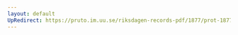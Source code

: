 ```yaml
---
layout: default
UpRedirect: https://pruto.im.uu.se/riksdagen-records-pdf/1877/prot-1877--fk--030/prot-1877--fk--030_050.pdf
---
```

